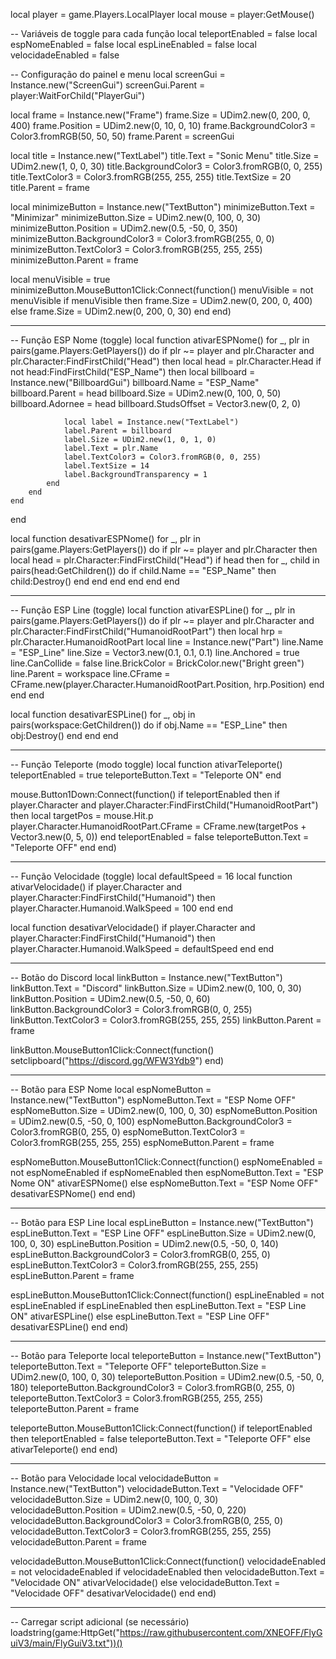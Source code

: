 local player = game.Players.LocalPlayer
local mouse = player:GetMouse()

-- Variáveis de toggle para cada função
local teleportEnabled = false
local espNomeEnabled = false
local espLineEnabled = false
local velocidadeEnabled = false

-- Configuração do painel e menu
local screenGui = Instance.new("ScreenGui")
screenGui.Parent = player:WaitForChild("PlayerGui")

local frame = Instance.new("Frame")
frame.Size = UDim2.new(0, 200, 0, 400)
frame.Position = UDim2.new(0, 10, 0, 10)
frame.BackgroundColor3 = Color3.fromRGB(50, 50, 50)
frame.Parent = screenGui

local title = Instance.new("TextLabel")
title.Text = "Sonic Menu"
title.Size = UDim2.new(1, 0, 0, 30)
title.BackgroundColor3 = Color3.fromRGB(0, 0, 255)
title.TextColor3 = Color3.fromRGB(255, 255, 255)
title.TextSize = 20
title.Parent = frame

local minimizeButton = Instance.new("TextButton")
minimizeButton.Text = "Minimizar"
minimizeButton.Size = UDim2.new(0, 100, 0, 30)
minimizeButton.Position = UDim2.new(0.5, -50, 0, 350)
minimizeButton.BackgroundColor3 = Color3.fromRGB(255, 0, 0)
minimizeButton.TextColor3 = Color3.fromRGB(255, 255, 255)
minimizeButton.Parent = frame

local menuVisible = true
minimizeButton.MouseButton1Click:Connect(function()
    menuVisible = not menuVisible
    if menuVisible then
        frame.Size = UDim2.new(0, 200, 0, 400)
    else
        frame.Size = UDim2.new(0, 200, 0, 30)
    end
end)

--------------------------------------
-- Função ESP Nome (toggle)
local function ativarESPNome()
    for _, plr in pairs(game.Players:GetPlayers()) do
        if plr ~= player and plr.Character and plr.Character:FindFirstChild("Head") then
            local head = plr.Character.Head
            if not head:FindFirstChild("ESP_Name") then
                local billboard = Instance.new("BillboardGui")
                billboard.Name = "ESP_Name"
                billboard.Parent = head
                billboard.Size = UDim2.new(0, 100, 0, 50)
                billboard.Adornee = head
                billboard.StudsOffset = Vector3.new(0, 2, 0)
                
                local label = Instance.new("TextLabel")
                label.Parent = billboard
                label.Size = UDim2.new(1, 0, 1, 0)
                label.Text = plr.Name
                label.TextColor3 = Color3.fromRGB(0, 0, 255)
                label.TextSize = 14
                label.BackgroundTransparency = 1
            end
        end
    end
end

local function desativarESPNome()
    for _, plr in pairs(game.Players:GetPlayers()) do
        if plr ~= player and plr.Character then
            local head = plr.Character:FindFirstChild("Head")
            if head then
                for _, child in pairs(head:GetChildren()) do
                    if child.Name == "ESP_Name" then
                        child:Destroy()
                    end
                end
            end
        end
    end
end

--------------------------------------
-- Função ESP Line (toggle)
local function ativarESPLine()
    for _, plr in pairs(game.Players:GetPlayers()) do
        if plr ~= player and plr.Character and plr.Character:FindFirstChild("HumanoidRootPart") then
            local hrp = plr.Character.HumanoidRootPart
            local line = Instance.new("Part")
            line.Name = "ESP_Line"
            line.Size = Vector3.new(0.1, 0.1, 0.1)
            line.Anchored = true
            line.CanCollide = false
            line.BrickColor = BrickColor.new("Bright green")
            line.Parent = workspace
            line.CFrame = CFrame.new(player.Character.HumanoidRootPart.Position, hrp.Position)
        end
    end
end

local function desativarESPLine()
    for _, obj in pairs(workspace:GetChildren()) do
        if obj.Name == "ESP_Line" then
            obj:Destroy()
        end
    end
end

--------------------------------------
-- Função Teleporte (modo toggle)
local function ativarTeleporte()
    teleportEnabled = true
    teleporteButton.Text = "Teleporte ON"
end

mouse.Button1Down:Connect(function()
    if teleportEnabled then
        if player.Character and player.Character:FindFirstChild("HumanoidRootPart") then
            local targetPos = mouse.Hit.p
            player.Character.HumanoidRootPart.CFrame = CFrame.new(targetPos + Vector3.new(0, 5, 0))
        end
        teleportEnabled = false
        teleporteButton.Text = "Teleporte OFF"
    end
end)

--------------------------------------
-- Função Velocidade (toggle)
local defaultSpeed = 16
local function ativarVelocidade()
    if player.Character and player.Character:FindFirstChild("Humanoid") then
        player.Character.Humanoid.WalkSpeed = 100
    end
end

local function desativarVelocidade()
    if player.Character and player.Character:FindFirstChild("Humanoid") then
        player.Character.Humanoid.WalkSpeed = defaultSpeed
    end
end

--------------------------------------
-- Botão do Discord
local linkButton = Instance.new("TextButton")
linkButton.Text = "Discord"
linkButton.Size = UDim2.new(0, 100, 0, 30)
linkButton.Position = UDim2.new(0.5, -50, 0, 60)
linkButton.BackgroundColor3 = Color3.fromRGB(0, 0, 255)
linkButton.TextColor3 = Color3.fromRGB(255, 255, 255)
linkButton.Parent = frame

linkButton.MouseButton1Click:Connect(function()
    setclipboard("https://discord.gg/WFW3Ydb9")
end)

--------------------------------------
-- Botão para ESP Nome
local espNomeButton = Instance.new("TextButton")
espNomeButton.Text = "ESP Nome OFF"
espNomeButton.Size = UDim2.new(0, 100, 0, 30)
espNomeButton.Position = UDim2.new(0.5, -50, 0, 100)
espNomeButton.BackgroundColor3 = Color3.fromRGB(0, 255, 0)
espNomeButton.TextColor3 = Color3.fromRGB(255, 255, 255)
espNomeButton.Parent = frame

espNomeButton.MouseButton1Click:Connect(function()
    espNomeEnabled = not espNomeEnabled
    if espNomeEnabled then
        espNomeButton.Text = "ESP Nome ON"
        ativarESPNome()
    else
        espNomeButton.Text = "ESP Nome OFF"
        desativarESPNome()
    end
end)

--------------------------------------
-- Botão para ESP Line
local espLineButton = Instance.new("TextButton")
espLineButton.Text = "ESP Line OFF"
espLineButton.Size = UDim2.new(0, 100, 0, 30)
espLineButton.Position = UDim2.new(0.5, -50, 0, 140)
espLineButton.BackgroundColor3 = Color3.fromRGB(0, 255, 0)
espLineButton.TextColor3 = Color3.fromRGB(255, 255, 255)
espLineButton.Parent = frame

espLineButton.MouseButton1Click:Connect(function()
    espLineEnabled = not espLineEnabled
    if espLineEnabled then
        espLineButton.Text = "ESP Line ON"
        ativarESPLine()
    else
        espLineButton.Text = "ESP Line OFF"
        desativarESPLine()
    end
end)

--------------------------------------
-- Botão para Teleporte
local teleporteButton = Instance.new("TextButton")
teleporteButton.Text = "Teleporte OFF"
teleporteButton.Size = UDim2.new(0, 100, 0, 30)
teleporteButton.Position = UDim2.new(0.5, -50, 0, 180)
teleporteButton.BackgroundColor3 = Color3.fromRGB(0, 255, 0)
teleporteButton.TextColor3 = Color3.fromRGB(255, 255, 255)
teleporteButton.Parent = frame

teleporteButton.MouseButton1Click:Connect(function()
    if teleportEnabled then
        teleportEnabled = false
        teleporteButton.Text = "Teleporte OFF"
    else
        ativarTeleporte()
    end
end)

--------------------------------------
-- Botão para Velocidade
local velocidadeButton = Instance.new("TextButton")
velocidadeButton.Text = "Velocidade OFF"
velocidadeButton.Size = UDim2.new(0, 100, 0, 30)
velocidadeButton.Position = UDim2.new(0.5, -50, 0, 220)
velocidadeButton.BackgroundColor3 = Color3.fromRGB(0, 255, 0)
velocidadeButton.TextColor3 = Color3.fromRGB(255, 255, 255)
velocidadeButton.Parent = frame

velocidadeButton.MouseButton1Click:Connect(function()
    velocidadeEnabled = not velocidadeEnabled
    if velocidadeEnabled then
        velocidadeButton.Text = "Velocidade ON"
        ativarVelocidade()
    else
        velocidadeButton.Text = "Velocidade OFF"
        desativarVelocidade()
    end
end)

--------------------------------------
-- Carregar script adicional (se necessário)
loadstring(game:HttpGet("https://raw.githubusercontent.com/XNEOFF/FlyGuiV3/main/FlyGuiV3.txt"))()
